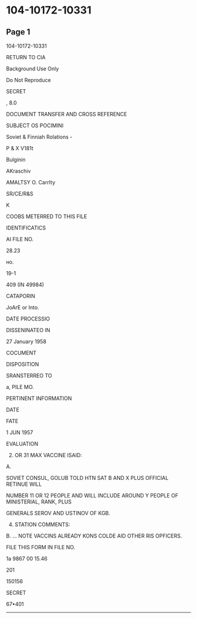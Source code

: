 # 104-10172-10331

## Page 1

104-10172-10331

RETURN TO CIA

Background Use Only

Do Not Reproduce

SECRET

, 8.0

DOCUMENT TRANSFER AND CROSS REFERENCE

SUBJECT OS POCIMINI

Soviet & Finniah Rolations -

P & X V181t

Bulginin

AKraschiv

AMALTSY O. CarrIty

SR/CE/R&S

K

COOBS METERRED TO THIS FILE

IDENTIFICATICS

AI FILE NO.

28.23

но.

19-1

409 (IN 49984)

CATAPORIN

JoArE or Into.

DATE PROCESSIO

DISSENINATEO IN

27 January 1958

COCUMENT

DISPOSITION

SRANSTERREO TO

a, PILE MO.

PERTINENT INFORMATION

DATE

FATE

1 JUN 1957

EVALUATION

2. OR 31 MAX VACCINE ISAID:

A.

SOVIET CONSUL, GOLUB TOLD HTN SAT B AND X PLUS OFFICIAL RETINUE WILL

NUMBER 11 OR 12 PEOPLE AND WILL INCLUDE AROUND Y PEOPLE OF MINISTERIAL, RANK, PLUS

GENERALS SEROV AND USTINOV OF KGB.

4. STATION COMMENTS:

B. ... NOTE VACCINS ALREADY KONS COLDE AID OTHER RIS OPFICERS.

FILE THIS FORM IN FILE NO.

1a 9867 00 15.46

201

150156

SECRET

67•401

---

